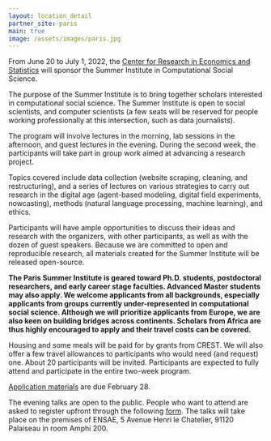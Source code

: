 ```yaml
---
layout: location_detail
partner_site: paris
main: true
image: /assets/images/paris.jpg
---
```


From June 20 to July 1, 2022, the [Center for Research in Economics and Statistics](https://crest.science) will sponsor the Summer Institute in Computational Social Science. 

The purpose of the Summer Institute is to bring together scholars interested in computational social science. The Summer Institute is open to social scientists, and computer scientists (a few seats will be reserved for people working professionally at this intersection, such as data journalists).

The program will involve lectures in the morning, lab sessions in the afternoon, and guest lectures in the evening. During the second week, the participants will take part in group work aimed at advancing a research project. 

Topics covered include data collection (website scraping, cleaning, and restructuring), and a series of lectures on various strategies to carry out research in the digital age (agent-based modeling, digital field experiments, nowcasting), methods (natural language processing, machine learning), and ethics.

Participants will have ample opportunities to discuss their ideas and research with the organizers, with other participants, as well as with the dozen of guest speakers. Because we are committed to open and reproducible research, all materials created for the Summer Institute will be released open-source.

**The Paris Summer Institute is geared toward Ph.D. students, postdoctoral researchers, and early career stage faculties. Advanced Master students may also apply. We welcome applicants from all backgrounds, especially applicants from groups currently under-represented in computational social science. Although we will prioritize applicants from Europe, we are also keen on building bridges across continents. Scholars from Africa are thus highly encouraged to apply and their travel costs can be covered.** 

Housing and some meals will be paid for by grants from CREST. We will also offer a few travel allowances to participants who would need (and request) one. About 20 participants will be invited. Participants are expected to fully attend and participate in the entire two-week program.

[Application materials](https://compsocialscience.github.io/summer-institute/2022/paris/apply) are due February 28.

The evening talks are open to the public. People who want to attend are asked to register upfront through the following [form](https://docs.google.com/forms/d/e/1FAIpQLScyKInktmrKQTJsAG-UQKiVrcz6RV8bLjmMT8ARKjjpA_C5yQ/viewform). The talks will take place on the premises of ENSAE, 5 Avenue Henri le Chatelier, 91120 Palaiseau in room Amphi 200. 
